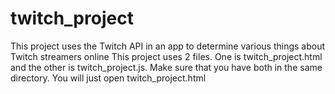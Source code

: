 # twitch_project
This project uses the Twitch API in an app to determine various things about Twitch streamers online
This project uses 2 files. One is twitch_project.html and the other is twitch_project.js. 
Make sure that you have both in the same directory. You will just open twitch_project.html
